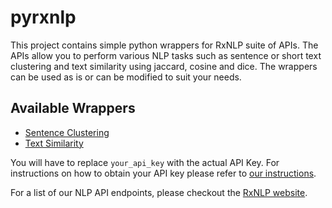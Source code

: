 # pyrxnlp

This project contains simple python wrappers for RxNLP suite of APIs. The APIs allow you to perform various NLP tasks such as sentence or short text clustering and text similarity using jaccard, cosine and dice. The wrappers can be used as is or can be modified to suit your needs. 

## Available Wrappers
- [Sentence Clustering](https://github.com/RxNLP/pyrxnlp/tree/master/client)
- [Text Similarity](https://github.com/RxNLP/pyrxnlp/tree/master/client)

You will have to replace `your_api_key` with the actual API Key. For instructions on how to obtain your API key please refer to [our instructions](http://www.rxnlp.com/api-key/). 

For a list of our NLP API endpoints, please checkout the [RxNLP website](http://www.rxnlp.com/api-reference/).
